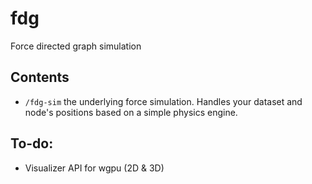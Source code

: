# fdg
Force directed graph simulation

## Contents
- `/fdg-sim` the underlying force simulation. Handles your dataset and node's positions based on a simple physics engine.

## To-do:
- Visualizer API for wgpu (2D & 3D)
